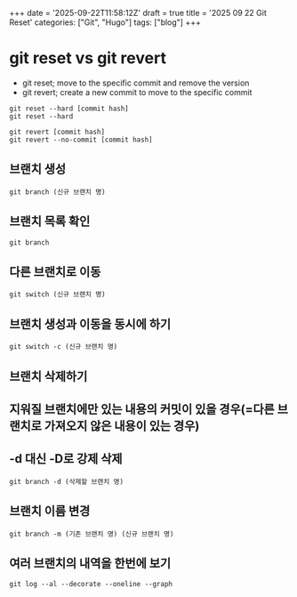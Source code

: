 +++
date = '2025-09-22T11:58:12Z'
draft = true
title = '2025 09 22 Git Reset'
categories: ["Git", "Hugo"]
tags: ["blog"]
+++

# git reset vs git revert

- git reset; move to the specific commit and remove the version
- git revert; create a new commit to move to the specific commit  

```
git reset --hard [commit hash]
git reset --hard

git revert [commit hash]
git revert --no-commit [commit hash]
```

## 브랜치 생성
```
git branch (신규 브랜치 명)
```

## 브랜치 목록 확인
```
git branch
```

## 다른 브랜치로 이동
```
git switch (신규 브랜치 명)
```

## 브랜치 생성과 이동을 동시에 하기
```
git switch -c (신규 브랜치 명)
```

## 브랜치 삭제하기
## 지워질 브랜치에만 있는 내용의 커밋이 있을 경우(=다른 브랜치로 가져오지 않은 내용이 있는 경우) 
## -d 대신 -D로 강제 삭제
```
git branch -d (삭제할 브랜치 명)
```

## 브랜치 이름 변경
```
git branch -m (기존 브랜치 명) (신규 브랜치 명)
```

## 여러 브랜치의 내역을 한번에 보기
```
git log --al --decorate --oneline --graph
```

